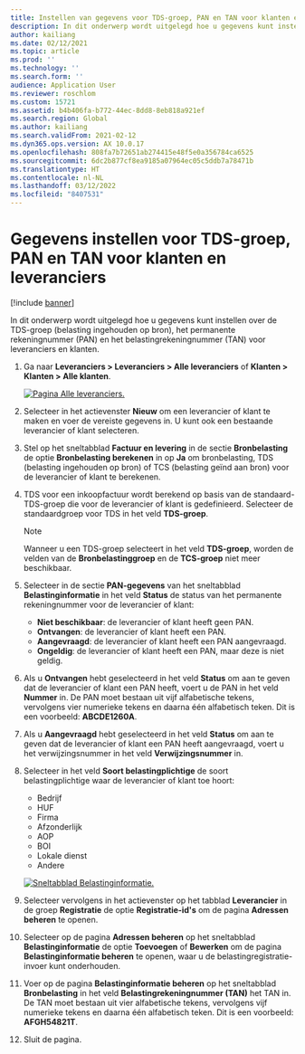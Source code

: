 ```yaml
---
title: Instellen van gegevens voor TDS-groep, PAN en TAN voor klanten en leveranciers
description: In dit onderwerp wordt uitgelegd hoe u gegevens kunt instellen over de TDS-groep (belasting ingehouden op bron), het permanente rekeningnummer (PAN) en het belastingrekeningnummer (TAN) voor leveranciers en klanten.
author: kailiang
ms.date: 02/12/2021
ms.topic: article
ms.prod: ''
ms.technology: ''
ms.search.form: ''
audience: Application User
ms.reviewer: roschlom
ms.custom: 15721
ms.assetid: b4b406fa-b772-44ec-8dd8-8eb818a921ef
ms.search.region: Global
ms.author: kailiang
ms.search.validFrom: 2021-02-12
ms.dyn365.ops.version: AX 10.0.17
ms.openlocfilehash: 808fa7b72651ab274415e48f5e0a356784ca6525
ms.sourcegitcommit: 6dc2b877cf8ea9185a07964ec05c5ddb7a78471b
ms.translationtype: HT
ms.contentlocale: nl-NL
ms.lasthandoff: 03/12/2022
ms.locfileid: "8407531"
---
```

# <a name="tds-group-pan-and-tan-information-setup-for-vendors-and-customers"></a>Gegevens instellen voor TDS-groep, PAN en TAN voor klanten en leveranciers

[!include [banner](../includes/banner.md)]

In dit onderwerp wordt uitgelegd hoe u gegevens kunt instellen over de TDS-groep (belasting ingehouden op bron), het permanente rekeningnummer (PAN) en het belastingrekeningnummer (TAN) voor leveranciers en klanten.

1. Ga naar **Leveranciers \> Leveranciers \> Alle leveranciers** of **Klanten \> Klanten \> Alle klanten**.

    [![Pagina Alle leveranciers.](./media/apac-ind-TDS-55.png)](./media/apac-ind-TDS-55.png)

2. Selecteer in het actievenster **Nieuw** om een leverancier of klant te maken en voer de vereiste gegevens in. U kunt ook een bestaande leverancier of klant selecteren.
3. Stel op het sneltabblad **Factuur en levering** in de sectie **Bronbelasting** de optie **Bronbelasting berekenen** in op **Ja** om bronbelasting, TDS (belasting ingehouden op bron) of TCS (belasting geïnd aan bron) voor de leverancier of klant te berekenen.
4. TDS voor een inkoopfactuur wordt berekend op basis van de standaard-TDS-groep die voor de leverancier of klant is gedefinieerd. Selecteer de standaardgroep voor TDS in het veld **TDS-groep**.

    > [!NOTE]
    > Wanneer u een TDS-groep selecteert in het veld **TDS-groep**, worden de velden van de **Bronbelastinggroep** en de **TCS-groep** niet meer beschikbaar.

5. Selecteer in de sectie **PAN-gegevens** van het sneltabblad **Belastinginformatie** in het veld **Status** de status van het permanente rekeningnummer voor de leverancier of klant:

    - **Niet beschikbaar**: de leverancier of klant heeft geen PAN.
    - **Ontvangen**: de leverancier of klant heeft een PAN.
    - **Aangevraagd**: de leverancier of klant heeft een PAN aangevraagd.
    - **Ongeldig**: de leverancier of klant heeft een PAN, maar deze is niet geldig.

6. Als u **Ontvangen** hebt geselecteerd in het veld **Status** om aan te geven dat de leverancier of klant een PAN heeft, voert u de PAN in het veld **Nummer** in. De PAN moet bestaan uit vijf alfabetische tekens, vervolgens vier numerieke tekens en daarna één alfabetisch teken. Dit is een voorbeeld: **ABCDE1260A**.
7. Als u **Aangevraagd** hebt geselecteerd in het veld **Status** om aan te geven dat de leverancier of klant een PAN heeft aangevraagd, voert u het verwijzingsnummer in het veld **Verwijzingsnummer** in.
8. Selecteer in het veld **Soort belastingplichtige** de soort belastingplichtige waar de leverancier of klant toe hoort:

    - Bedrijf
    - HUF
    - Firma
    - Afzonderlijk
    - AOP
    - BOI
    - Lokale dienst
    - Andere

    [![Sneltabblad Belastinginformatie.](./media/apac-ind-TDS-56.png)](./media/apac-ind-TDS-56.png)

9. Selecteer vervolgens in het actievenster op het tabblad **Leverancier** in de groep **Registratie** de optie **Registratie-id's** om de pagina **Adressen beheren** te openen.
10. Selecteer op de pagina **Adressen beheren** op het sneltabblad **Belastinginformatie** de optie **Toevoegen** of **Bewerken** om de pagina **Belastinginformatie beheren** te openen, waar u de belastingregistratie-invoer kunt onderhouden.
11. Voer op de pagina **Belastinginformatie beheren** op het sneltabblad **Bronbelasting** in het veld **Belastingrekeningnummer (TAN)** het TAN in. De TAN moet bestaan uit vier alfabetische tekens, vervolgens vijf numerieke tekens en daarna één alfabetisch teken. Dit is een voorbeeld: **AFGH54821T**.
12. Sluit de pagina.
